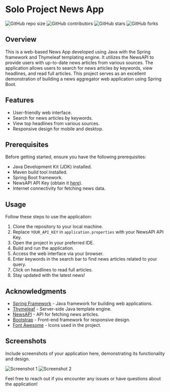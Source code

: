# Solo Project News App

![GitHub repo size](https://img.shields.io/github/repo-size/dervishixhoni/NewsAppSpring)
![GitHub contributors](https://img.shields.io/github/contributors/dervishixhoni/NewsAppSpring)
![GitHub stars](https://img.shields.io/github/stars/dervishixhoni/NewsAppSpring?style=social)
![GitHub forks](https://img.shields.io/github/forks/dervishixhoni/NewsAppSpring?style=social)

## Overview
This is a web-based News App developed using Java with the Spring framework and Thymeleaf templating engine. It utilizes the NewsAPI to provide users with up-to-date news articles from various sources. The application allows users to search for news articles by keywords, view headlines, and read full articles. This project serves as an excellent demonstration of building a news aggregator web application using Spring Boot.

## Features
- User-friendly web interface.
- Search for news articles by keywords.
- View top headlines from various sources.
- Responsive design for mobile and desktop.

## Prerequisites
Before getting started, ensure you have the following prerequisites:

- Java Development Kit (JDK) installed.
- Maven build tool installed.
- Spring Boot framework.
- NewsAPI API Key (obtain it [here](https://newsapi.org/)).
- Internet connectivity for fetching news data.

## Usage
Follow these steps to use the application:

1. Clone the repository to your local machine.
2. Replace `YOUR_API_KEY` in `application.properties` with your NewsAPI API Key.
3. Open the project in your preferred IDE.
4. Build and run the application.
5. Access the web interface via your browser.
6. Enter keywords in the search bar to find news articles related to your query.
7. Click on headlines to read full articles.
8. Stay updated with the latest news!

## Acknowledgments
- [Spring Framework](https://spring.io/) - Java framework for building web applications.
- [Thymeleaf](https://www.thymeleaf.org/) - Server-side Java template engine.
- [NewsAPI](https://newsapi.org/) - API for fetching news articles.
- [Bootstrap](https://getbootstrap.com/) - Front-end framework for responsive design.
- [Font Awesome](https://fontawesome.com/) - Icons used in the project.

## Screenshots
Include screenshots of your application here, demonstrating its functionality and design.

![Screenshot 1](screenshots/screenshot1.png)
![Screenshot 2](screenshots/screenshot2.png)

Feel free to reach out if you encounter any issues or have questions about the application!
